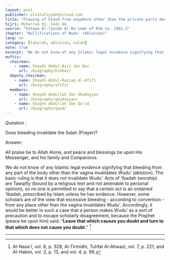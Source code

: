 ```yaml
---
layout: post
publisher: alsalafiyyah@icloud.com
title: "Flowing of blood from anywhere other than the private parts does not invalidate Wudu'"
hijri: Muharram 02, 1441 AH
source: "Fatawa Al-lajnah Al-Da'imah of KSA no. 2461-2"
chapter: "Nullifications of Wudu' (Ablution)"
lang: en
category: [taharah, ablution, salah]
note: true
excerpt: "We do not know of any Islamic legal evidence signifying that bleeding from any part of the body other than the vagina invalidates Wudu’ (ablution)."
muftis:
  chairman: 
    - name: Shaykh Abdul-Aziz ibn Baz
      url: /biography/binbaz/
  deputy_chairman: 
    - name: Shaykh Abdul-Razzaq Al-Afifi
      url: /biography/afifi/
  members: 
    - name: Shaykh Abdullah Ibn Ghudayyan
      url: /biography/ghudayyan/
    - name: Shaykh Abdullah Ibn Qa'ud
      url: /biography/qaud/
---
```


Question : 

Does bleeding invalidate the Salah (Prayer)? 

Answer: 

All praise be to Allah Alone, and peace and blessings be upon His Messenger, and his family and Companions.

We do not know of any Islamic legal evidence signifying that bleeding from any part of the body other than the vagina invalidates Wudu’ (ablution). The basic ruling is that it does not invalidate Wudu’. Acts of ‘Ibadah (worship) are Tawqifiy (bound by a religious text and not amenable to personal opinion), so no one is permitted to say that a certain act is an ordained ‘Ibadah, prescribed by Islam unless he has evidence. However, some scholars are of the view that excessive bleeding - according to convention - from any place other than the vagina invalidates Wudu’. Accordingly, it would be better in such a case that a person makes Wudu’ as a sort of precaution and to escape scholarly disagreement, because the Prophet (peace be upon him) said: “**Leave that which causes you doubt and turn to that which does not cause you doubt.**” [^1]

---

[^1]: Al-Nasa'i, vol. 8, p. 328; Al-Tirmidhi, Tuhfat Al-Ahwazi, vol. 7, p. 221; and Al-Hakim, vol. 2, p. 13, and vol. 4, p. 99.
